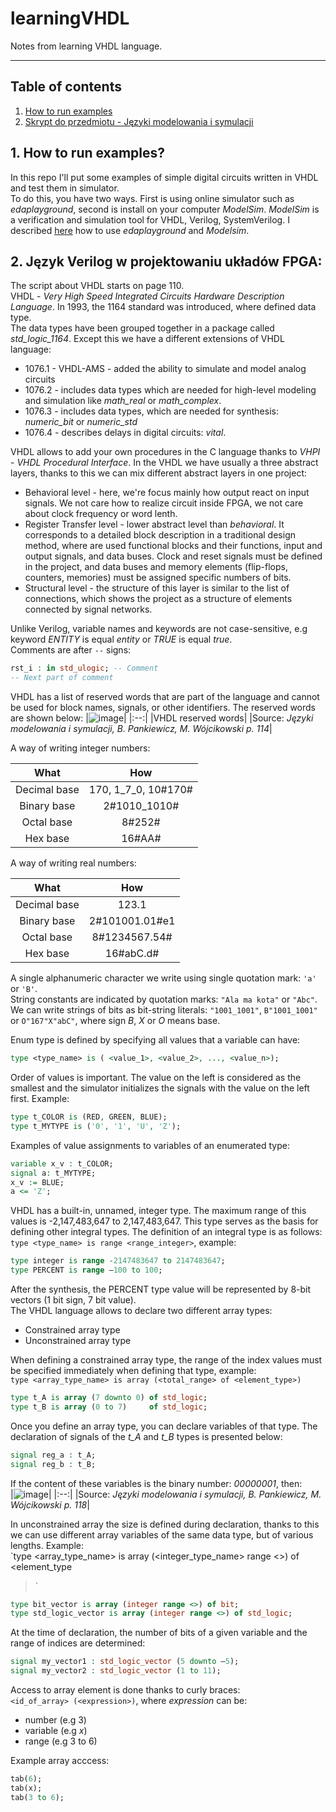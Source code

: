 # learningVHDL
Notes from learning VHDL language.
________________

## Table of contents <a name="tof"></a>
1. [How to run examples](#1)
2. [Skrypt do przedmiotu - Języki modelowania i symulacji](#2)

## 1. How to run examples? <a name="1"></a>
In this repo I'll put some examples of simple digital circuits written in
VHDL and test them in simulator. <br/>
To do this, you have two ways. First is using online simulator such as
*edaplayground*, second is install on your computer *ModelSim*. *ModelSim* is a
verification and simulation tool for VHDL, Verilog, SystemVerilog. I described
[here](https://github.com/mozerpol/NotesFromLearning/tree/master/learningVerilog#1)
how to use *edaplayground* and *Modelsim*.

## 2. Język Verilog w projektowaniu układów FPGA: <a name="2"></a>
The script about VHDL starts on page 110. <br/>
VHDL - *Very High Speed Integrated Circuits Hardware Description Language*. In 
1993, the 1164 standard was introduced, where defined data type. <br/>
The data types have been grouped together in a package called *std_logic_1164*.
Except this we have a different extensions of VHDL language: <br/>
- 1076.1 - VHDL-AMS - added the ability to simulate and model analog circuits
- 1076.2 - includes data types which are needed for high-level modeling and
    simulation like *math_real* or *math_complex*.
- 1076.3 - includes data types, which are needed for synthesis: *numeric_bit* or
    *numeric_std*
- 1076.4 - describes delays in digital circuits: *vital*.

VHDL allows to add your own procedures in the C language thanks to *VHPI* - *VHDL
Procedural Interface*. In the VHDL we have usually a three abstract layers,
thanks to this we can mix different abstract layers in one project:
- Behavioral level - here, we're focus mainly how output react on input signals.
    We not care how to realize circuit inside FPGA, we not care about clock
    frequency or word lenth.
- Register Transfer level - lower abstract level than *behavioral*. It
    corresponds to a detailed block description in a traditional design method,
    where are used functional blocks and their functions, input and output signals,
    and data buses. Clock and reset signals must be defined in the project, and
    data buses and memory elements (flip-flops, counters, memories) must be
    assigned specific numbers of bits.
- Structural level - the structure of this layer is similar to the list of
    connections, which shows the project as a structure of elements connected by
    signal networks.

Unlike Verilog, variable names and keywords are not case-sensitive, e.g keyword
*ENTITY* is equal *entity* or *TRUE* is equal *true*. <br/>
Comments are after `--` signs: <br/>
```vhdl
rst_i : in std_ulogic; -- Comment
-- Next part of comment
```
VHDL has a list of reserved words that are part of the language and cannot be
used for block names, signals, or other identifiers. The reserved words are
shown below:
|![image](https://user-images.githubusercontent.com/43972902/142483788-9feb2bf3-61a0-49cb-b2f6-3a71ef249afe.png)|
|:--:|
|VHDL reserved words|
|Source: *Języki  modelowania i symulacji, B. Pankiewicz, M. Wójcikowski p. 114*|

A way of writing integer numbers: <br/>

|What| How|
|:--:|:--:|
|Decimal base|170, 1_7_0, 10#170#|
|Binary base|2#1010_1010#|
|Octal base|8#252#|
|Hex base|16#AA#|

A way of writing real numbers: <br/>

|What| How|
|:--:|:--:|
|Decimal base|123.1|
|Binary base|2#101001.01#e1|
|Octal base|8#1234567.54#|
|Hex base|16#abC.d#|

A single alphanumeric character we write using single quotation mark: `'a'` or
`'B'`. <br/>
String constants are indicated by quotation marks: `"Ala ma kota"` or `"Abc"`.
<br/> We can write strings of bits as bit-string literals: `"1001_1001"`,
`B"1001_1001"` or `O"167"X"abC"`, where sign *B*, *X* or *O* means base.

Enum type is defined by specifying all values that a variable can have: <br/>
```VHDL
type <type_name> is ( <value_1>, <value_2>, ..., <value_n>);
```

Order of values is important. The value on the left is considered as the
smallest and the simulator initializes the signals with the value on the left
first. Example: <br/>
```VHDL
type t_COLOR is (RED, GREEN, BLUE);
type t_MYTYPE is ('0', '1', 'U', 'Z');
```
Examples of value assignments to variables of an enumerated type: <br/>
```VHDL
variable x_v : t_COLOR;
signal a: t_MYTYPE;
x_v := BLUE;
a <= 'Z';
```

VHDL has a built-in, unnamed, integer type. The maximum range of this values is
-2,147,483,647 to 2,147,483,647. This type serves as the basis for defining
other integral types. The definition of an integral type is as follows: <br/>
`type <type_name> is range <range_integer>`, example: <br/>
```VHDL
type integer is range -2147483647 to 2147483647;
type PERCENT is range –100 to 100;
```

After the synthesis, the PERCENT type value will be represented by 8-bit vectors
(1 bit sign, 7 bit value). <br/>
The VHDL language allows to declare two different array types: <br/>
- Constrained array type
- Unconstrained array type

When defining a constrained array type, the range of the index values must be
specified immediately when defining that type, example: <br/>
`type <array_type_name> is array (<total_range> of <element_type>)` <br/>
```VHDL
type t_A is array (7 downto 0) of std_logic;
type t_B is array (0 to 7)     of std_logic;
```
Once you define an array type, you can declare variables of that type. The
declaration of signals of the *t_A* and *t_B* types is presented below:
```VHDL
signal reg_a : t_A;
signal reg_b : t_B;
```

If the content of these variables is the binary number: *00000001*, then: <br/>
|![image](https://user-images.githubusercontent.com/43972902/142500438-c3602aca-136c-4054-81db-6039203e7686.png)|
|:--:|
|Source: *Języki  modelowania i symulacji, B. Pankiewicz, M. Wójcikowski p. 118*|

In unconstrained array the size is defined during declaration, thanks to this we
can use different array variables of the same data type, but of various lengths.
Example: <br/>
`type <array_type_name> is array (<integer_type_name> range <>) of <element_type
>` <br/>
```VHDL
type bit_vector is array (integer range <>) of bit;
type std_logic_vector is array (integer range <>) of std_logic;
```
At the time of declaration, the number of bits of a given variable and the 
range of indices are determined: <br/>
```VHDL
signal my_vector1 : std_logic_vector (5 downto –5);
signal my_vector2 : std_logic_vector (1 to 11);
```

Access to array element is done thanks to curly braces: <br/>
`<id_of_array> (<expression>)`, where *expression* can be: <br/>
- number (e.g 3)
- variable (e.g *x*)
- range (e.g 3 to 6)

Example array acccess: <br/>
```VHDL
tab(6);
tab(x);
tab(3 to 6);
```
